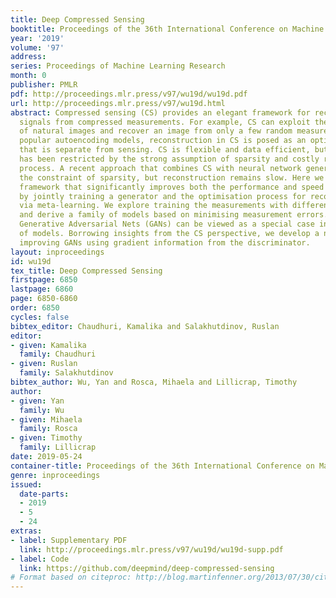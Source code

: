 ```yaml
---
title: Deep Compressed Sensing
booktitle: Proceedings of the 36th International Conference on Machine Learning
year: '2019'
volume: '97'
address: 
series: Proceedings of Machine Learning Research
month: 0
publisher: PMLR
pdf: http://proceedings.mlr.press/v97/wu19d/wu19d.pdf
url: http://proceedings.mlr.press/v97/wu19d.html
abstract: Compressed sensing (CS) provides an elegant framework for recovering sparse
  signals from compressed measurements. For example, CS can exploit the structure
  of natural images and recover an image from only a few random measurements. Unlike
  popular autoencoding models, reconstruction in CS is posed as an optimisation problem
  that is separate from sensing. CS is flexible and data efficient, but its application
  has been restricted by the strong assumption of sparsity and costly reconstruction
  process. A recent approach that combines CS with neural network generators has removed
  the constraint of sparsity, but reconstruction remains slow. Here we propose a novel
  framework that significantly improves both the performance and speed of signal recovery
  by jointly training a generator and the optimisation process for reconstruction
  via meta-learning. We explore training the measurements with different objectives,
  and derive a family of models based on minimising measurement errors. We show that
  Generative Adversarial Nets (GANs) can be viewed as a special case in this family
  of models. Borrowing insights from the CS perspective, we develop a novel way of
  improving GANs using gradient information from the discriminator.
layout: inproceedings
id: wu19d
tex_title: Deep Compressed Sensing
firstpage: 6850
lastpage: 6860
page: 6850-6860
order: 6850
cycles: false
bibtex_editor: Chaudhuri, Kamalika and Salakhutdinov, Ruslan
editor:
- given: Kamalika
  family: Chaudhuri
- given: Ruslan
  family: Salakhutdinov
bibtex_author: Wu, Yan and Rosca, Mihaela and Lillicrap, Timothy
author:
- given: Yan
  family: Wu
- given: Mihaela
  family: Rosca
- given: Timothy
  family: Lillicrap
date: 2019-05-24
container-title: Proceedings of the 36th International Conference on Machine Learning
genre: inproceedings
issued:
  date-parts:
  - 2019
  - 5
  - 24
extras:
- label: Supplementary PDF
  link: http://proceedings.mlr.press/v97/wu19d/wu19d-supp.pdf
- label: Code
  link: https://github.com/deepmind/deep-compressed-sensing
# Format based on citeproc: http://blog.martinfenner.org/2013/07/30/citeproc-yaml-for-bibliographies/
---
```


